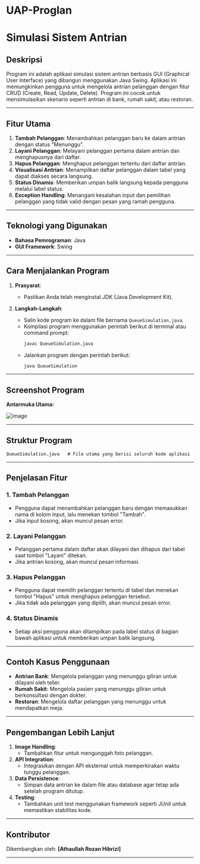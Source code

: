 # UAP-Proglan
# Simulasi Sistem Antrian

## Deskripsi
Program ini adalah aplikasi simulasi sistem antrian berbasis GUI (Graphical User Interface) yang dibangun menggunakan Java Swing. Aplikasi ini memungkinkan pengguna untuk mengelola antrian pelanggan dengan fitur CRUD (Create, Read, Update, Delete). Program ini cocok untuk mensimulasikan skenario seperti antrian di bank, rumah sakit, atau restoran.

---

## Fitur Utama
1. **Tambah Pelanggan**: Menambahkan pelanggan baru ke dalam antrian dengan status "Menunggu".
2. **Layani Pelanggan**: Melayani pelanggan pertama dalam antrian dan menghapusnya dari daftar.
3. **Hapus Pelanggan**: Menghapus pelanggan tertentu dari daftar antrian.
4. **Visualisasi Antrian**: Menampilkan daftar pelanggan dalam tabel yang dapat diakses secara langsung.
5. **Status Dinamis**: Memberikan umpan balik langsung kepada pengguna melalui label status.
6. **Exception Handling**: Menangani kesalahan input dan pemilihan pelanggan yang tidak valid dengan pesan yang ramah pengguna.

---

## Teknologi yang Digunakan
- **Bahasa Pemrograman**: Java
- **GUI Framework**: Swing

---

## Cara Menjalankan Program
1. **Prasyarat**:
   - Pastikan Anda telah menginstal JDK (Java Development Kit).

2. **Langkah-Langkah**:
   - Salin kode program ke dalam file bernama `QueueSimulation.java`.
   - Kompilasi program menggunakan perintah berikut di terminal atau command prompt:
     ```bash
     javac QueueSimulation.java
     ```
   - Jalankan program dengan perintah berikut:
     ```bash
     java QueueSimulation
     ```

---

## Screenshot Program
**Antarmuka Utama:**

![image](https://github.com/user-attachments/assets/7c05b7ae-a399-4cd3-9907-234e6f4144c2)


---

## Struktur Program
```plaintext
QueueSimulation.java   # File utama yang berisi seluruh kode aplikasi
```

---

## Penjelasan Fitur
### 1. Tambah Pelanggan
- Pengguna dapat menambahkan pelanggan baru dengan memasukkan nama di kolom input, lalu menekan tombol "Tambah".
- Jika input kosong, akan muncul pesan error.

### 2. Layani Pelanggan
- Pelanggan pertama dalam daftar akan dilayani dan dihapus dari tabel saat tombol "Layani" ditekan.
- Jika antrian kosong, akan muncul pesan informasi.

### 3. Hapus Pelanggan
- Pengguna dapat memilih pelanggan tertentu di tabel dan menekan tombol "Hapus" untuk menghapus pelanggan tersebut.
- Jika tidak ada pelanggan yang dipilih, akan muncul pesan error.

### 4. Status Dinamis
- Setiap aksi pengguna akan ditampilkan pada label status di bagian bawah aplikasi untuk memberikan umpan balik langsung.

---

## Contoh Kasus Penggunaan
- **Antrian Bank**: Mengelola pelanggan yang menunggu giliran untuk dilayani oleh teller.
- **Rumah Sakit**: Mengelola pasien yang menunggu giliran untuk berkonsultasi dengan dokter.
- **Restoran**: Mengelola daftar pelanggan yang menunggu untuk mendapatkan meja.

---

## Pengembangan Lebih Lanjut
1. **Image Handling**:
   - Tambahkan fitur untuk mengunggah foto pelanggan.
2. **API Integration**:
   - Integrasikan dengan API eksternal untuk memperkirakan waktu tunggu pelanggan.
3. **Data Persistence**:
   - Simpan data antrian ke dalam file atau database agar tetap ada setelah program ditutup.
4. **Testing**:
   - Tambahkan unit test menggunakan framework seperti JUnit untuk memastikan stabilitas kode.

---

## Kontributor
Dikembangkan oleh: **[Athaullah Rozan Hibrizi]**

---



